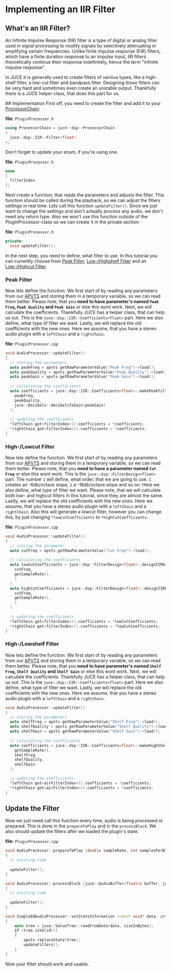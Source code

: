 # Implementing an IIR Filter

## What's an IIR Filter?
An Infinite Impulse Response (IIR) filter is a type of digital or analog filter used in signal processing to modify signals by selectively attenuating or amplifying certain frequencies. Unlike finite impulse response (FIR) filters, which have a finite duration response to an impulse input, IIR filters theoretically continue their response indefinitely, hence the term "infinite impulse response".

In JUCE it is generally used to create filters of various types, like a high-shelf filter, a low-cut filter and bandpass filter. Designing those filters can be very hard and sometimes even create an unstable output. Thankfully there is a JUCE helper class, that does this part for us.

## Implementation
First off, you need to create the filter and add it to your [ProcessorChain](/dsp/implementing_a_processorchain):

**file:** `PluginProcessor.h`

```c++
using ProcessorChain = juce::dsp::ProcessorChain
<
  juce::dsp::IIR::Filter<float>
>;
```

Don't forget to update your enum, if you're using one.

**file:** `PluginProcessor.h`

```c++
enum
{
  filterIndex
};
```

Next create a function, that reads the parameters and adjusts the filter. This function should be called during the playback, so we can adjust the filters settings in real time. Lets call this function `updateFilter()`. Since we just want to change the settings and don't actually process any audio, we don't need any return type. Also we won't use this function outside of the PluginProcessor-class so we can create it in the private section:

**file:** `PluginProcessor.h`

```c++
private:
  void updateFilter();
```

In the next step, you need to define, what filter to use. In this tutorial you can currently choose from [Peak Filter](/dsp/implementing_an_iir_filter#peak-filter), [Low-/Highshelf Filter](/dsp/implementing_an_iir_filter#high-lowshelf-filter) and an [Low-/Highcut Filter](/dsp/implementing_an_iir_filter#high-lowcut-filter).

### Peak Filter

Now lets define the function. We first start of by reading any parameters from our [APVTS](/parameter_handling/implementing_an_apvts) and storing them in a temporary variable, so we can read them better. Please note, that you **need to have parameter's named `Peak Freq`, `Peak Quality` and `Peak Gain`** or else this wont work. Next, we will calculate the coefficients. Thankfully JUCE has a helper class, that can help us out. This is the `juce::dsp::IIR::Coefficients<float>` part. Here we also define, what type of filter we want. Lastly, we will replace the old coefficients with the new ones. Here we assume, that you have a stereo audio plugin with a `leftChain` and a `rightChain`.

**file:** `PluginProcessor.cpp`

```c++
void AudioProcessor::updateFilter()
{
  // storing the parameters
  auto peakFreq = apvts.getRawParameterValue("Peak Freq")->load();
  auto peakQuality = apvts.getRawParameterValue("Peak Quality")->load();
  auto peakGain = apvts.getRawParameterValue("Peak Gain")->load();
  
  // calculating the coefficients
  auto coefficients = juce::dsp::IIR::Coefficients<float>::makePeakFilter(
    peakFreq,
    peakQuality,
    juce::Decibels::decibelsToGain(peakGain)
  );
  
  // updating the coefficients
  *leftChain.get<filterIndex>().coefficients = *coefficients;
  *rightChain.get<filterIndex>().coefficients = *coefficients;
}
```


### High-/Lowcut Filter

Now lets define the function. We first start of by reading any parameters from our [APVTS](/parameter_handling/implementing_an_apvts) and storing them in a temporary variable, so we can read them better. Please note, that you **need to have a parameter named `Cut Freq`** or else this wont work. This is the `juce::dsp::FilterDesign<float>` part. The number `1` will define, what order, that we are going to use. `1` creates an -6db/octave slope, `2` a -18db/octave slope and so on. Here we also define, what type of filter we want. Please note, that we will calculate both low- and highcut filters in this tutorial, since they are almost the same. Lastly, we will replace the old coefficients with the new ones. Here we assume, that you have a stereo audio plugin with a `leftChain` and a `rightChain`. Also this will generate a lowcut filter, however you can change this, by just changing `*lowCutCoefficients` to `*highCutCoefficients`.

**file:** `PluginProcessor.cpp`

```c++
void AudioProcessor::updateFilter() 
{
  // storing the parameter
  auto cutFreq = apvts.getRawParameterValue("Cut Freq")->load();
  
  // calculating the coefficients
  auto lowCutCoefficients = juce::dsp::FilterDesign<float>::designIIRHighpassHighOrderButterworthMethod(
    cutFreq,
    getSampleRate(),
    1
  )
  auto highCutCoefficients = juce::dsp::FilterDesign<float>::designIIRLowpassHighOrderButterworthMethod(
    cutFreq,
    getSampleRate(),
    1
  ) 
  
  // updating the coefficients
  *leftChain.get<filterIndex>().coefficients = *lowCutCoefficients;
  *rightChain.get<filterIndex>().coefficients = *lowCutCoefficients;
}
```

### High-/Lowshelf Filter

Now lets define the function. We first start of by reading any parameters from our [APVTS](/parameter_handling/implementing_an_apvts) and storing them in a temporary variable, so we can read them better. Please note, that you **need to have parameter's named `Shelf Freq`, `Shelf Quality` and `Shelf Gain`** or else this wont work. Next, we will calculate the coefficients. Thankfully JUCE has a helper class, that can help us out. This is the `juce::dsp::IIR::Coefficients<float>` part. Here we also define, what type of filter we want. Lastly, we will replace the old coefficients with the new ones. Here we assume, that you have a stereo audio plugin with a `leftChain` and a `rightChain`.

```c++
void AudioProcessor::updateFilter()
{
  // storing the parameters
  auto shelfFreq = apvts.getRawParameterValue("Shelf Freq")->load();
  auto shelfQuality = apvts.getRawParameterValue("Shelf Quality")->load();
  auto shelfGain = apvts.getRawParameterValue("Shelf Gain")->load();
  
  // calculating the coefficients
  auto coefficients = juce::dsp::IIR::Coefficients<float>::makeHighShelf(
    getSampleRate(),
    shelfFreq,
    shelfQuality,
    shelfGain
  );

  // updating the coefficients
  *leftChain.get<airFilterIndex>().coefficients = *coefficients;
  *rightChain.get<airFilterIndex>().coefficients = *coefficients;
}
```


## Update the Filter

Now we just need call this function every time, audio is being processed or prepared. This is done in the `prepareToPlay` and in the `processBlock`. We also should update the filters after we loaded the plugin's state.

**file:** `PluginProcessor.cpp`

```c++
void AudioProcessor::prepareToPlay (double sampleRate, int samplesPerBlock)
{
  // existing code
  
  updateFilter();
}
```

```c++
void AudioProcessor::processBlock (juce::AudioBuffer<float>& buffer, juce::MidiBuffer& midiMessages)
{
  // existing code
  
  updateFilter();
}
```

```c++
void SimpleEQAudioProcessor::setStateInformation (const void* data, int sizeInBytes)
{
    auto tree = juce::ValueTree::readFromData(data, sizeInBytes);
    if (tree.isValid())
    {
        apvts.replaceState(tree);
        updateFilters();
    }
}
```

Now your filter should work and usable.
